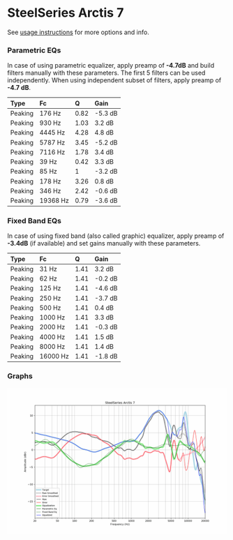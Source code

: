 # SteelSeries Arctis 7
See [usage instructions](https://github.com/jaakkopasanen/AutoEq#usage) for more options and info.

### Parametric EQs
In case of using parametric equalizer, apply preamp of **-4.7dB** and build filters manually
with these parameters. The first 5 filters can be used independently.
When using independent subset of filters, apply preamp of **-4.7 dB**.

| Type    | Fc       |    Q | Gain    |
|:--------|:---------|:-----|:--------|
| Peaking | 176 Hz   | 0.82 | -5.3 dB |
| Peaking | 930 Hz   | 1.03 | 3.2 dB  |
| Peaking | 4445 Hz  | 4.28 | 4.8 dB  |
| Peaking | 5787 Hz  | 3.45 | -5.2 dB |
| Peaking | 7116 Hz  | 1.78 | 3.4 dB  |
| Peaking | 39 Hz    | 0.42 | 3.3 dB  |
| Peaking | 85 Hz    | 1    | -3.2 dB |
| Peaking | 178 Hz   | 3.26 | 0.8 dB  |
| Peaking | 346 Hz   | 2.42 | -0.6 dB |
| Peaking | 19368 Hz | 0.79 | -3.6 dB |

### Fixed Band EQs
In case of using fixed band (also called graphic) equalizer, apply preamp of **-3.4dB**
(if available) and set gains manually with these parameters.

| Type    | Fc       |    Q | Gain    |
|:--------|:---------|:-----|:--------|
| Peaking | 31 Hz    | 1.41 | 3.2 dB  |
| Peaking | 62 Hz    | 1.41 | -0.2 dB |
| Peaking | 125 Hz   | 1.41 | -4.6 dB |
| Peaking | 250 Hz   | 1.41 | -3.7 dB |
| Peaking | 500 Hz   | 1.41 | 0.4 dB  |
| Peaking | 1000 Hz  | 1.41 | 3.3 dB  |
| Peaking | 2000 Hz  | 1.41 | -0.3 dB |
| Peaking | 4000 Hz  | 1.41 | 1.5 dB  |
| Peaking | 8000 Hz  | 1.41 | 1.4 dB  |
| Peaking | 16000 Hz | 1.41 | -1.8 dB |

### Graphs
![](./SteelSeries%20Arctis%207.png)